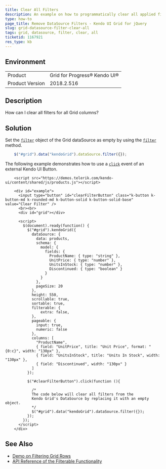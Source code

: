 ```yaml
---
title: Clear All Filters
description: An example on how to programmatically clear all applied filters in a Kendo UI Grid.
type: how-to
page_title: Remove DataSource Filters - Kendo UI Grid for jQuery
slug: grid-datasource-filter-clear-all
tags: grid, datasource, filter, clear, all
ticketid: 1167921
res_type: kb
---
```


## Environment

<table>
 <tr>
  <td>Product</td>
  <td>Grid for Progress® Kendo UI®</td>
 </tr>
 <tr>
  <td>Product Version</td>
  <td>2018.2.516</td>
 </tr>
</table>

## Description

How can I clear all filters for all Grid columns?

## Solution

Set the [`filter`](https://docs.telerik.com/kendo-ui/api/javascript/data/datasource/configuration/filter) object of the Grid dataSource as empty by using the [`filter`](https://docs.telerik.com/kendo-ui/api/javascript/data/datasource/methods/filter) method.

```js
    $("#grid").data("kendoGrid").dataSource.filter({});
```

The following example demonstrates how to use a [`click`](https://docs.telerik.com/kendo-ui/api/javascript/ui/button/events/click) event of an external Kendo UI Button.

```dojo
    <script src="https://demos.telerik.com/kendo-ui/content/shared/js/products.js"></script>

    <div id="example">
      <input type="button" id="clearFilterButton" class="k-button k-button-md k-rounded-md k-button-solid k-button-solid-base" value="Clear Filter" />
      <br><br>
      <div id="grid"></div>

      <script>
        $(document).ready(function() {
          $("#grid").kendoGrid({
            dataSource: {
              data: products,
              schema: {
                model: {
                  fields: {
                    ProductName: { type: "string" },
                    UnitPrice: { type: "number" },
                    UnitsInStock: { type: "number" },
                    Discontinued: { type: "boolean" }
                  }
                }
              },
              pageSize: 20
            },
            height: 550,
            scrollable: true,
            sortable: true,
            filterable: {
            	extra: false,
            },
            pageable: {
              input: true,
              numeric: false
            },
            columns: [
              "ProductName",
              { field: "UnitPrice", title: "Unit Price", format: "{0:c}", width: "130px" },
              { field: "UnitsInStock", title: "Units In Stock", width: "130px" },
              { field: "Discontinued", width: "130px" }
            ]
          });

          $("#clearFilterButton").click(function (){

            /*
            The code below will clear all filters from the
            Kendo Grid's DataSource by replacing it with an empty object.
            */
            $("#grid").data("kendoGrid").dataSource.filter({});
          });
        });
      </script>
    </div>
```

## See Also

* [Demo on Filtering Grid Rows](https://demos.telerik.com/kendo-ui/grid/filter-row)
* [API Reference of the Filterable Functionality](https://docs.telerik.com/kendo-ui/api/javascript/ui/grid/configuration/filterable)
